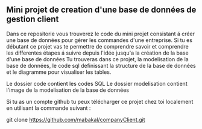## Mini projet de creation d'une base de données de gestion client

Dans ce repositorie vous trouverez le code du mini projet consistant á créer une base de données pour gérer les commandes d'une entreprise. 
Si tu es débutant ce projet vas te permettre de comprendre savoir et comprendre les differentes étapes á suivre depuis l'idée jusqu'a la création de la base d'une base de données
Tu trouveras dans ce projet, la modelisation de la base de données, le code sql definissant la structure de la base de données et le diagramme pour visualiser les tables.

Le dossier code contient les codes SQL
Le dossier modelisation contient l'image de la modelisation de la base de données

Si tu as un compte github tu peux télécharger ce projet chez toi localement en utilisant la commande suivant :

git clone https://github.com/mabakal/companyClient.git
